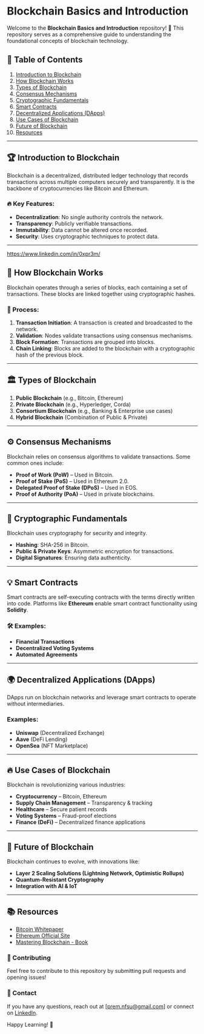 # Blockchain Basics and Introduction

Welcome to the **Blockchain Basics and Introduction** repository! 🚀 This repository serves as a comprehensive guide to understanding the foundational concepts of blockchain technology.

## 📌 Table of Contents

1. [Introduction to Blockchain](#introduction-to-blockchain)
2. [How Blockchain Works](#how-blockchain-works)
3. [Types of Blockchain](#types-of-blockchain)
4. [Consensus Mechanisms](#consensus-mechanisms)
5. [Cryptographic Fundamentals](#cryptographic-fundamentals)
6. [Smart Contracts](#smart-contracts)
7. [Decentralized Applications (DApps)](#decentralized-applications-dapps)
8. [Use Cases of Blockchain](#use-cases-of-blockchain)
9. [Future of Blockchain](#future-of-blockchain)
10. [Resources](#resources)

---

## 🏆 Introduction to Blockchain
Blockchain is a decentralized, distributed ledger technology that records transactions across multiple computers securely and transparently. It is the backbone of cryptocurrencies like Bitcoin and Ethereum.

### 🔥 Key Features:
- **Decentralization**: No single authority controls the network.
- **Transparency**: Publicly verifiable transactions.
- **Immutability**: Data cannot be altered once recorded.
- **Security**: Uses cryptographic techniques to protect data.

---
https://www.linkedin.com/in/0xpr3m/
## 🔗 How Blockchain Works
Blockchain operates through a series of blocks, each containing a set of transactions. These blocks are linked together using cryptographic hashes.

### 🚀 Process:
1. **Transaction Initiation**: A transaction is created and broadcasted to the network.
2. **Validation**: Nodes validate transactions using consensus mechanisms.
3. **Block Formation**: Transactions are grouped into blocks.
4. **Chain Linking**: Blocks are added to the blockchain with a cryptographic hash of the previous block.

---

## 🏛 Types of Blockchain
1. **Public Blockchain** (e.g., Bitcoin, Ethereum)
2. **Private Blockchain** (e.g., Hyperledger, Corda)
3. **Consortium Blockchain** (e.g., Banking & Enterprise use cases)
4. **Hybrid Blockchain** (Combination of Public & Private)

---

## ⚙️ Consensus Mechanisms
Blockchain relies on consensus algorithms to validate transactions. Some common ones include:
- **Proof of Work (PoW)** – Used in Bitcoin.
- **Proof of Stake (PoS)** – Used in Ethereum 2.0.
- **Delegated Proof of Stake (DPoS)** – Used in EOS.
- **Proof of Authority (PoA)** – Used in private blockchains.

---

## 🔐 Cryptographic Fundamentals
Blockchain uses cryptography for security and integrity.
- **Hashing**: SHA-256 in Bitcoin.
- **Public & Private Keys**: Asymmetric encryption for transactions.
- **Digital Signatures**: Ensuring data authenticity.

---

## 💡 Smart Contracts
Smart contracts are self-executing contracts with the terms directly written into code. Platforms like **Ethereum** enable smart contract functionality using **Solidity**.

### 🛠 Examples:
- **Financial Transactions**
- **Decentralized Voting Systems**
- **Automated Agreements**

---

## 🌍 Decentralized Applications (DApps)
DApps run on blockchain networks and leverage smart contracts to operate without intermediaries.

### Examples:
- **Uniswap** (Decentralized Exchange)
- **Aave** (DeFi Lending)
- **OpenSea** (NFT Marketplace)

---

## 🔥 Use Cases of Blockchain
Blockchain is revolutionizing various industries:
- **Cryptocurrency** – Bitcoin, Ethereum
- **Supply Chain Management** – Transparency & tracking
- **Healthcare** – Secure patient records
- **Voting Systems** – Fraud-proof elections
- **Finance (DeFi)** – Decentralized finance applications

---

## 🚀 Future of Blockchain
Blockchain continues to evolve, with innovations like:
- **Layer 2 Scaling Solutions (Lightning Network, Optimistic Rollups)**
- **Quantum-Resistant Cryptography**
- **Integration with AI & IoT**

---

## 📚 Resources
- [Bitcoin Whitepaper](https://bitcoin.org/bitcoin.pdf)
- [Ethereum Official Site](https://ethereum.org)
- [Mastering Blockchain - Book](https://www.oreilly.com/library/view/mastering-blockchain/9781787125445/)

### 🤝 Contributing
Feel free to contribute to this repository by submitting pull requests and opening issues!

### 📧 Contact
If you have any questions, reach out at [prem.nfsu@gmail.com] or connect on [LinkedIn](https://www.linkedin.com/in/0xpr3m/).

Happy Learning! 🚀
